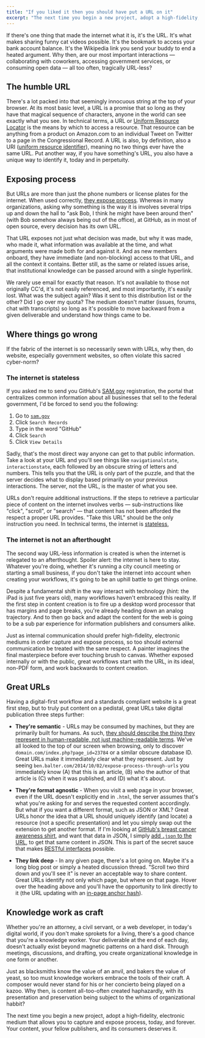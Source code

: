 ```yaml
---
title: "If you liked it then you should have put a URL on it"
excerpt: "The next time you begin a new project, adopt a high-fidelity, electronic medium that allows you to capture and expose process in the form of a URL."
---
```


If there's one thing that made the internet what it is, it's the URL. It's what makes sharing funny cat videos possible. It's the bookmark to access your bank account balance. It's the Wikipedia link you send your buddy to end a heated argument. Why then, are our most important interactions — collaborating with coworkers, accessing government services, or consuming open data — all too often, tragically URL-less?

## The humble URL

There's a lot packed into that seemingly innocuous string at the top of your browser. At its most basic level, a URL is a promise that so long as they have that magical sequence of characters, anyone in the world can see exactly what you see. In technical terms, a URL or [Uniform Resource Locator](https://en.wikipedia.org/wiki/Uniform_resource_locator) is the means by which to access a resource. That resource can be anything from a product on Amazon.com to an individual Tweet on Twitter to a page in the Congressional Record. A URL is also, by definition, also a URI ([uniform resource identifier](http://en.wikipedia.org/wiki/Uniform_resource_identifier)), meaning no two things ever have the same URL. Put another way, if you have something's URL, you also have a unique way to identify it, today and in perpetuity.

## Exposing process

But URLs are more than just the phone numbers or license plates for the internet. When used correctly, [they expose process](http://tomayko.com/writings/adopt-an-open-source-process-constraints). Whereas in many organizations, asking why something is the way it is involves several trips up and down the hall to "ask Bob, I think he might have been around then" (with Bob somehow always being out of the office), at GitHub, as in most of open source, every decision has its own URL.

That URL exposes not just what decision was made, but why it was made, who made it, what information was available at the time, and what arguments were made both for and against it. And as new members onboard, they have immediate (and non-blocking) access to that URL, and all the context it contains. Better still, as the same or related issues arise, that institutional knowledge can be passed around with a single hyperlink.

We rarely use email for exactly that reason. It's not available to those not originally CC'd, it's not easily referenced, and most importantly, it's easily lost. What was the subject again? Was it sent to this distribution list or the other? Did I go over my quota? The medium doesn't matter (issues, forums, chat with transcripts) so long as it's possible to move backward from a given deliverable and understand how things came to be.

## Where things go wrong

If the fabric of the internet is so necessarily sewn with URLs, why then, do website, especially government websites, so often violate this sacred cyber-norm?

### The internet is stateless

If you asked me to send you GitHub's [SAM.gov](http://sam.gov) registration, the portal that centralizes common information about all businesses that sell to the federal government, I'd be forced to send you the following:

1. Go to [`sam.gov`](http://sam.gov)
2. Click `Search Records`
3. Type in the word "GitHub"
4. Click `Search`
5. Click `View Details`

Sadly, that's the most direct way anyone can get to that public information. Take a look at your URL and you'll see things like `navigationalstate`, `interactionstate`, each followed by an obscure string of letters and numbers. This tells you that the URL is only part of the puzzle, and that the server decides what to display based primarily on your previous interactions. The server, not the URL, is the master of what you see.

URLs don't require additional instructions. If the steps to retrieve a particular piece of content on the internet involves verbs — sub-instructions like "click", "scroll", or "search" — that content has not been afforded the respect a proper URL provides. "Take this URL" should be the only instruction you need. In technical terms, the internet is [stateless](https://en.wikipedia.org/wiki/Stateless_protocol),

### The internet is not an afterthought

The second way URL-less information is created is when the internet is relegated to an afterthought. Spoiler alert: the internet is here to stay. Whatever you're doing, whether it's running a city council meeting or starting a small business, if you don't take the internet into account when creating your workflows, it's going to be an uphill battle to get things online.

Despite a fundamental shift in the way interact with technology (hint: the iPad is just five years old), many workflows haven't embraced this reality. If the first step in content creation is to fire up a desktop word processor that has margins and page breaks, you're already heading down an analog trajectory. And to then go back and adapt the content for the web is going to be a sub par experience for information publishers and consumers alike.

Just as internal communication should prefer high-fidelity, electronic mediums in order capture and expose process, so too should external communication be treated with the same respect. A painter imagines the final masterpiece before ever touching brush to canvas. Whether exposed internally or with the public, great workflows start with the URL, in its ideal, non-PDF form, and work backwards to content creation.  

## Great URLs

Having a digital-first workflow and a standards compliant website is a great first step, but to truly put content on a pedistal, great URLs take digital publication three steps further:

  * **They're semantic** - URLs may be consumed by machines, but they are primarily built for humans. As such, [they should describe the thing they represent in human-readable, not just machine-readable terms](https://en.wikipedia.org/wiki/Semantic_URL). We've all looked to the top of our screen when browsing, only to discover `domain.com/index.php?page_id=23784` or a similar obscure database ID. Great URLs make it immediately clear what they represent. Just by seeing `ben.balter.com/2014/10/02/expose-process-through-urls` you immediately know (A) that this is an article, (B) who the author of that article is (C) when it was published, and (D) what it's about.

  * **They're format agnostic** - When you visit a web page in your browser, even if the URL doesn't explicitly end in `.html`, the server assumes that's what you're asking for and serves the requested content accordingly. But what if you want a different format, such as JSON or XML? Great URLs honor the idea that a URL should uniquely identify (and locate) a resource (not a specific presentation) and let you simply swap out the extension to get another format. If I'm looking at [GitHub's breast cancer awareness shirt](https://github.myshopify.com/products/pinktocat-3-0), and want that data in JSON, I simply [add `.json` to the URL](https://github.myshopify.com/products/pinktocat-3-0.json), to get that same content in JSON. This is part of the secret sauce that makes [RESTful interfaces](https://en.wikipedia.org/wiki/Representational_state_transfer) possible.

  * **They link deep** - In any given page, there's a lot going on. Maybe it's a long blog post or simply a heated discussion thread. "Scroll two third down and you'll see it" is never an acceptable way to share content. Great URLs identify not only which page, but where on that page. Hover over the heading above and you'll have the opportunity to link directly to it (the URL updating with an [in-page anchor hash](https://en.wikipedia.org/wiki/Fragment_identifier)).

## Knowledge work as craft

Whether you're an attorney, a civil servant, or a web developer, in today's digital world, if you don't make sprokets for a living, there's a good chance that you're a knowledge worker. Your deliverable at the end of each day, doesn't actually exist beyond magnetic patterns on a hard disk. Through meetings, discussions, and drafting, you create organizational knowledge in one form or another.

Just as blacksmiths know the value of an anvil, and bakers the value of yeast, so too must knowledge workers embrace the tools of their craft. A composer would never stand for his or her concierto being played on a kazoo. Why then, is content all-too-often created haphazardly, with its presentation and preservation being subject to the whims of organizational habbit?

The next time you begin a new project, adopt a high-fidelity, electronic medium that allows you to capture and expose process, today, and forever. Your content, your fellow publishers, and its consumers deserves it.
